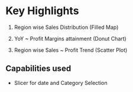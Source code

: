 # Key Highlights

1. Region wise Sales Distribution (Filled Map)

2. YoY ~ Profit Margins attainment (Donut Chart)

3. Region wise Sales ~ Profit Trend (Scatter Plot)

## Capabilities used
- Slicer for date and Category Selection

